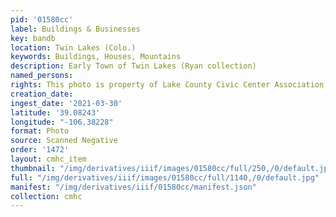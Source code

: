 ```yaml
---
pid: '01580cc'
label: Buildings & Businesses
key: bandb
location: Twin Lakes (Colo.)
keywords: Buildings, Houses, Mountains
description: Early Town of Twin Lakes (Ryan collection)
named_persons: 
rights: This photo is property of Lake County Civic Center Association.
creation_date: 
ingest_date: '2021-03-30'
latitude: '39.08243'
longitude: "-106.38228"
format: Photo
source: Scanned Negative
order: '1472'
layout: cmhc_item
thumbnail: "/img/derivatives/iiif/images/01580cc/full/250,/0/default.jpg"
full: "/img/derivatives/iiif/images/01580cc/full/1140,/0/default.jpg"
manifest: "/img/derivatives/iiif/01580cc/manifest.json"
collection: cmhc
---
```

